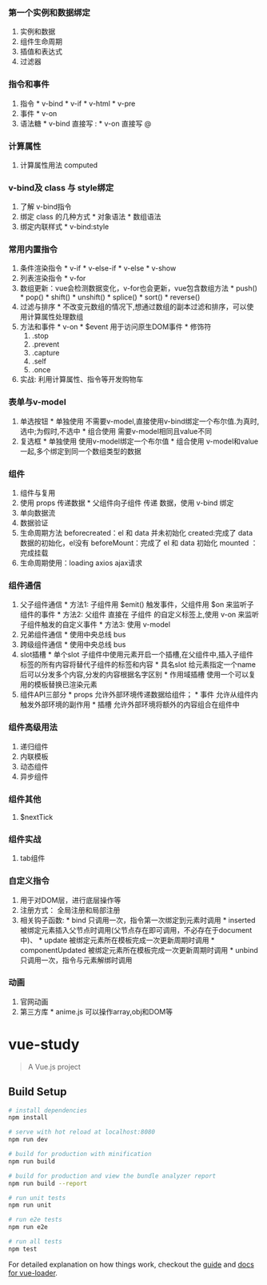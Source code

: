 
### 第一个实例和数据绑定
  1. 实例和数据
  2. 组件生命周期
  3. 插值和表达式
  4. 过滤器

### 指令和事件
  1. 指令
    * v-bind
    * v-if
    * v-html
    * v-pre
  2. 事件
    * v-on
  3. 语法糖
    * v-bind 直接写 :
    * v-on 直接写 @

### 计算属性
  1. 计算属性用法 computed


### v-bind及 class 与 style绑定
  1. 了解 v-bind指令
  2. 绑定 class 的几种方式
    * 对象语法
    * 数组语法
  3. 绑定内联样式
    * v-bind:style

### 常用内置指令
  1. 条件渲染指令
    * v-if
    * v-else-if
    * v-else
    * v-show 
  2. 列表渲染指令
    * v-for
  3. 数组更新：vue会检测数据变化，v-for也会更新，vue包含数组方法
    * push()
    * pop()
    * shift()
    * unshift()
    * splice()
    * sort()
    * reverse()
  4. 过滤与排序
    * 不改变元数组的情况下,想通过数组的副本过滤和排序，可以使用计算属性处理数组
  5. 方法和事件
    * v-on
    * $event 用于访问原生DOM事件
    * 修饰符
      1. .stop
      2. .prevent
      3. .capture
      4. .self
      5. .once
  6. 实战: 利用计算属性、指令等开发购物车

### 表单与v-model
  1. 单选按钮
    * 单独使用 不需要v-model,直接使用v-bind绑定一个布尔值.为真时,选中;为假时,不选中
    * 组合使用 需要v-model相同且value不同
  2. 复选框
    * 单独使用 使用v-model绑定一个布尔值
    * 组合使用 v-model和value一起,多个绑定到同一个数组类型的数据
    
### 组件
  1. 组件与复用
  2. 使用 props 传递数据
    * 父组件向子组件 传递 数据，使用 v-bind 绑定
  3. 单向数据流
  4. 数据验证
  5. 生命周期方法
    beforecreated：el 和 data 并未初始化 
    created:完成了 data 数据的初始化，el没有
    beforeMount：完成了 el 和 data 初始化 
    mounted ：完成挂载
  6. 生命周期使用：loading axios ajax请求

### 组件通信
  1. 父子组件通信
    * 方法1: 子组件用 $emit() 触发事件，父组件用 $on 来监听子组件的事件
    * 方法2: 父组件 直接在 子组件 的自定义标签上,使用 v-on 来监听 子组件触发的自定义事件
    * 方法3: 使用 v-model
  2. 兄弟组件通信
    * 使用中央总线 bus
  3. 跨级组件通信
    * 使用中央总线 bus
  4. slot插槽
    * 单个slot
      子组件中使用<slot>元素开启一个插槽,在父组件中,插入子组件标签的所有内容将替代子组件的<slot>标签和内容
    * 具名slot
      给<slot>元素指定一个name后可以分发多个内容,分发的内容根据名字区别
    * 作用域插槽
      使用一个可以复用的模板替换已渲染元素
  5. 组件API三部分
    * props 允许外部环境传递数据给组件；
    * 事件  允许从组件内触发外部环境的副作用
    * 插槽  允许外部环境将额外的内容组合在组件中   

### 组件高级用法
  1. 递归组件
  2. 内联模板
  3. 动态组件
  4. 异步组件

### 组件其他
  1. $nextTick

### 组件实战
  1. tab组件


### 自定义指令
  1. 用于对DOM层，进行底层操作等
  2. 注册方式： 全局注册和局部注册
  3. 相关钩子函数:
    * bind 只调用一次，指令第一次绑定到元素时调用
    * inserted 被绑定元素插入父节点时调用(父节点存在即可调用，不必存在于document中)、
    * update 被绑定元素所在模板完成一次更新周期时调用
    * componentUpdated 被绑定元素所在模板完成一次更新周期时调用
    * unbind 只调用一次，指令与元素解绑时调用 

### 动画
  1. 官网动画
  2. 第三方库
    * anime.js  可以操作array,obj和DOM等
# vue-study

> A Vue.js project

## Build Setup

``` bash
# install dependencies
npm install

# serve with hot reload at localhost:8080
npm run dev

# build for production with minification
npm run build

# build for production and view the bundle analyzer report
npm run build --report

# run unit tests
npm run unit

# run e2e tests
npm run e2e

# run all tests
npm test
```

For detailed explanation on how things work, checkout the [guide](http://vuejs-templates.github.io/webpack/) and [docs for vue-loader](http://vuejs.github.io/vue-loader).
